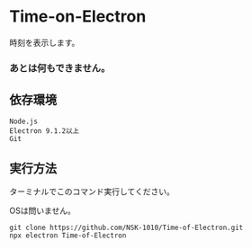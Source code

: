 # Time-on-Electron
時刻を表示します。

### あとは何もできません。

## 依存環境
```
Node.js
Electron 9.1.2以上
Git
```

## 実行方法
ターミナルでこのコマンド実行してください。

OSは問いません。
```
git clone https://github.com/NSK-1010/Time-of-Electron.git
npx electron Time-of-Electron
```
